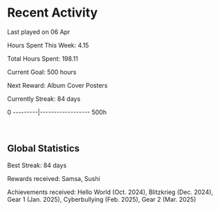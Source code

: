 # Recent Activity
Last played on 06 Apr  

Hours Spent This Week: 4.15  

Total Hours Spent: 198.11  

Current Goal: 500 hours  

Next Reward: Album Cover Posters 

Currently Streak: 84 days 

0 ---------|------------------ 500h  
<br><br>

## Global Statistics
Best Streak: 84 days

Rewards received: Samsa, Sushi

Achievements received: Hello World (Oct. 2024), Blitzkrieg (Dec. 2024), Gear 1 (Jan. 2025), Cyberbullying (Feb. 2025), Gear 2 (Mar. 2025)

